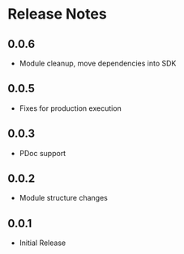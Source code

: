 # Release Notes

## 0.0.6
- Module cleanup, move dependencies into SDK

## 0.0.5
- Fixes for production execution

## 0.0.3
- PDoc support

## 0.0.2
- Module structure changes

## 0.0.1
- Initial Release